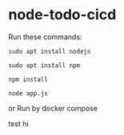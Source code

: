 # node-todo-cicd

Run these commands:


`sudo apt install nodejs`


`sudo apt install npm`


`npm install`

`node app.js`

or Run by docker compose

test hi

